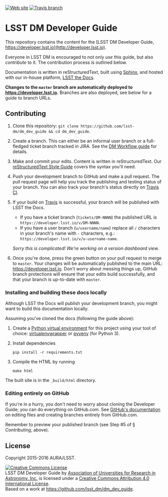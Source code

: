 [![Web site](https://img.shields.io/badge/developer-lsst.io-brightgreen.svg)](https://developer.lsst.io)
[![Travis branch](https://img.shields.io/travis/lsst-dm/dm_dev_guide/master.svg?maxAge=2592000)](https://travis-ci.org/lsst-dm/dm_dev_guide)

# LSST DM Developer Guide

This repository contains the content for the [LSST DM Developer Guide, https://developer.lsst.io](http://developer.lsst.io).

Everyone in LSST DM is encouraged to not only *use* this guide, but also *contribute* to it.
The contribution process is outlined below.

Documentation is written in reStructuredText, built using [Sphinx](http://sphinx-doc.org), and hosted with our in-house platform, [LSST the Docs](https://sqr-006.lsst.io).

**Changes to the `master` branch are automatically deployed to https://developer.lsst.io.**
Branches are also deployed, see below for a guide to branch URLs.

## Contributing

1. Clone this repository: `git clone https://github.com/lsst-dm/dm_dev_guide && cd dm_dev_guide`.

2. Create a branch. This can either be an informal user branch or a full-fledged ticket branch tracked in JIRA. See the [DM Workflow guide](https://developer.lsst.io/processes/workflow.html#git-branching) for details.

3. Make and commit your edits. Content is written in reStructuredText. Our [reStructuredText Style Guide](https://developer.lsst.io/docs/rst_styleguide.html) covers the syntax you'll need.

4. Push your development branch to GitHub and make a pull request. The pull request page will help you track the publishing and testing status of your branch. You can also track your branch's status directly on [Travis CI](https://travis-ci.org/lsst-dm/dm_dev_guide).

5. If your build on [Travis](https://travis-ci.org/lsst-dm/dm_dev_guide) is successful, your branch will be published with LSST the Docs.

   - If you have a ticket branch (`tickets/DM-NNNN`) the published URL is `https://developer.lsst.io/v/DM-NNNN`.
   - If you have a user branch (`u/username/name`) replace all `/` characters in your branch's name with `-` characters, e.g.: `https://developer.lsst.io/v/u-username-name`.

   *Sorry this is complicated! We're working on a version dashboard view.*

6. Once you're done, press the green button on your pull request to merge to `master`. Your changes will be automatically published to the main URL: https://developer.lsst.io. Don't worry about messing things up, GitHub branch protections will ensure that your edits build successfully, and that your branch is up-to-date with `master`.

### Installing and building these docs locally

Although LSST the Docs will publish your development branch, you might want to build this documentation locally.

Assuming you've cloned the docs (following the guide above):

1. Create a [Python virtual environment](http://docs.python-guide.org/en/latest/dev/virtualenvs/) for this project using your tool of choice: [virtualenvwrapper](http://virtualenvwrapper.readthedocs.org/en/latest/) or [pyvenv](https://docs.python.org/3.5/library/venv.html) (for Python 3).

2. Install dependencies

   ```
   pip install -r requirements.txt
   ```

3. Compile the HTML by running

   ```
   make html
   ```

The built site is in the `_build/html` directory.

### Editing entirely on GitHub

If you're in a hurry, you don't need to worry about cloning the Developer Guide; you can do everything on GitHub.com. See [GitHub's documentation](https://help.github.com/articles/github-flow-in-the-browser/) on editing files and creating branches entirely from GitHub.com.

Remember to preview your published branch (see Step #5 of § *Contributing*, above).

## License

Copyright 2015-2016 AURA/LSST.

<a rel="license" href="http://creativecommons.org/licenses/by/4.0/"><img alt="Creative Commons License" style="border-width:0" src="https://i.creativecommons.org/l/by/4.0/88x31.png" /></a><br /><span xmlns:dct="http://purl.org/dc/terms/" property="dct:title">LSST DM Developer Guide</span> by <a xmlns:cc="http://creativecommons.org/ns#" href="http://www.lsst.org" property="cc:attributionName" rel="cc:attributionURL">Association of Universities for Research in Astronomy, Inc.</a> is licensed under a <a rel="license" href="http://creativecommons.org/licenses/by/4.0/">Creative Commons Attribution 4.0 International License</a>.<br />Based on a work at <a xmlns:dct="http://purl.org/dc/terms/" href="https://github.com/lsst_dm/dm_dev_guide" rel="dct:source">https://github.com/lsst_dm/dm_dev_guide</a>.
